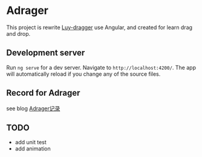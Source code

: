 # Adrager

This project is rewrite [Luy-dragger](https://github.com/Foveluy/Luy-dragger) use Angular, and created for learn drag and drop.

## Development server

Run `ng serve` for a dev server. Navigate to `http://localhost:4200/`. The app will automatically reload if you change any of the source files.

## Record for Adrager

see blog [Adrager记录](https://github.com/jkhhuse/imgRepo/issues/6)

## TODO

- add unit test
- add animation